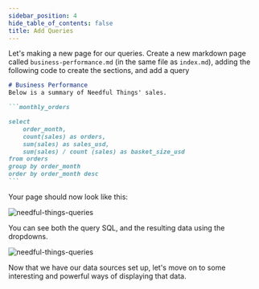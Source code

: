 ```yaml
---
sidebar_position: 4
hide_table_of_contents: false
title: Add Queries
---
```


Let's making a new page for our queries. Create a new markdown page called `business-performance.md` (in the same file as `index.md`), adding the following code to create the sections, and add a query

````markdown title="Add this to business-performance.md"
# Business Performance
Below is a summary of Needful Things' sales.

```monthly_orders

select
    order_month,
    count(sales) as orders,
    sum(sales) as sales_usd,
    sum(sales) / count (sales) as basket_size_usd
from orders
group by order_month
order by order_month desc
```
````

Your page should now look like this:

<div style={{textAlign: 'center'}}>

![needful-things-queries](/img/tutorial-img/needful-things-queries-v2.png)

</div>

You can see both the query SQL, and the resulting data using the dropdowns.

<div style={{textAlign: 'center'}}>

![needful-things-queries](/img/tutorial-img/needful-things-explore-queries-v2.gif)

</div>

Now that we have our data sources set up, let's move on to some interesting and powerful ways of displaying that data.